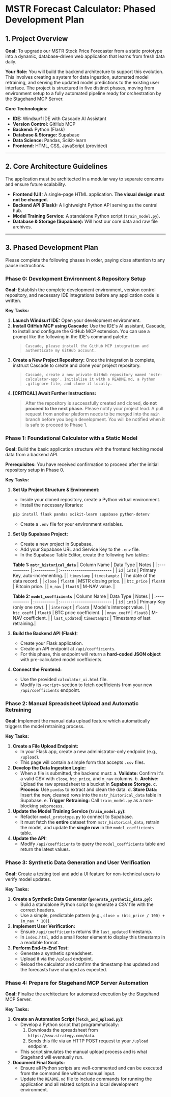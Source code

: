 # MSTR Forecast Calculator: Phased Development Plan

## 1. Project Overview

**Goal:** To upgrade our MSTR Stock Price Forecaster from a static prototype into a dynamic, database-driven web application that learns from fresh data daily.

**Your Role:** You will build the backend architecture to support this evolution. This involves creating a system for data ingestion, automated model retraining, and serving the updated model predictions to the existing user interface. The project is structured in five distinct phases, moving from environment setup to a fully automated pipeline ready for orchestration by the Stagehand MCP Server.

**Core Technologies:**
*   **IDE:** Windsurf IDE with Cascade AI Assistant
*   **Version Control:** GitHub MCP
*   **Backend:** Python (Flask)
*   **Database & Storage:** Supabase
*   **Data Science:** Pandas, Scikit-learn
*   **Frontend:** HTML, CSS, JavaScript (provided)

---

## 2. Core Architecture Guidelines

The application must be architected in a modular way to separate concerns and ensure future scalability.

*   **Frontend (UI):** A single-page HTML application. **The visual design must not be changed.**
*   **Backend API (Flask):** A lightweight Python API serving as the central hub.
*   **Model Training Service:** A standalone Python script (`train_model.py`).
*   **Database & Storage (Supabase):** Will host our core data and raw file archives.

---

## 3. Phased Development Plan

Please complete the following phases in order, paying close attention to any pause instructions.

### Phase 0: Development Environment & Repository Setup

**Goal:** Establish the complete development environment, version control repository, and necessary IDE integrations before any application code is written.

**Key Tasks:**
1.  **Launch Windsurf IDE:** Open your development environment.
2.  **Install GitHub MCP using Cascade:** Use the IDE's AI assistant, Cascade, to install and configure the GitHub MCP extension. You can use a prompt like the following in the IDE's command palette:
    > `Cascade, please install the GitHub MCP integration and authenticate my GitHub account.`
3.  **Create a New Project Repository:** Once the integration is complete, instruct Cascade to create and clone your project repository.
    > `Cascade, create a new private GitHub repository named 'mstr-calculator-app'. Initialise it with a README.md, a Python .gitignore file, and clone it locally.`
4.  **[CRITICAL] Await Further Instructions:**
    > After the repository is successfully created and cloned, **do not proceed to the next phase.** Please notify your project lead. A pull request from another platform needs to be merged into the `main` branch before you begin development. You will be notified when it is safe to proceed to Phase 1.

### Phase 1: Foundational Calculator with a Static Model

**Goal:** Build the basic application structure with the frontend fetching model data from a backend API.

**Prerequisites:** You have received confirmation to proceed after the initial repository setup in Phase 0.

**Key Tasks:**
1.  **Set Up Project Structure & Environment:**
    *   Inside your cloned repository, create a Python virtual environment.
    *   Install the necessary libraries:
      ```bash
      pip install flask pandas scikit-learn supabase python-dotenv
      ```
    *   Create a `.env` file for your environment variables.
2.  **Set Up Supabase Project:**
    *   Create a new project in Supabase.
    *   Add your Supabase URL and Service Key to the `.env` file.
    *   In the Supabase Table Editor, create the following two tables:

      **Table 1: `mstr_historical_data`**
      | Column Name  | Data Type   | Notes                      |
      | :----------- | :---------- | :------------------------- |
      | `id`         | `int8`      | Primary Key, auto-incrementing. |
      | `timestamp`  | `timestamptz` | The date of the data record. |
      | `close`      | `float8`    | MSTR closing price.        |
      | `btc_price`  | `float8`    | Bitcoin price.             |
      | `m_nav`      | `float8`    | M-NAV value.               |

      **Table 2: `model_coefficients`**
      | Column Name   | Data Type   | Notes                      |
      | :------------ | :---------- | :------------------------- |
      | `id`          | `int8`      | Primary Key (only one row). |
      | `intercept`   | `float8`    | Model's intercept value.  |
      | `btc_coeff`   | `float8`    | BTC price coefficient.   |
      | `mnav_coeff`  | `float8`    | M-NAV coefficient.       |
      | `last_updated`| `timestamptz` | Timestamp of last retraining.|

3.  **Build the Backend API (Flask):**
    *   Create your Flask application.
    *   Create an API endpoint at `/api/coefficients`.
    *   For this phase, this endpoint will return a **hard-coded JSON object** with pre-calculated model coefficients.
4.  **Connect the Frontend:**
    *   Use the provided `calculator_ui.html` file.
    *   Modify its `<script>` section to fetch coefficients from your new `/api/coefficients` endpoint.

### Phase 2: Manual Spreadsheet Upload and Automatic Retraining

**Goal:** Implement the manual data upload feature which automatically triggers the model retraining process.

**Key Tasks:**
1.  **Create a File Upload Endpoint:**
    *   In your Flask app, create a new administrator-only endpoint (e.g., `/upload`).
    *   This page will contain a simple form that accepts `.csv` files.
2.  **Develop the Data Ingestion Logic:**
    *   When a file is submitted, the backend must:
        a. **Validate:** Confirm it's a valid CSV with `close`, `btc_price`, and `m_nav` columns.
        b. **Archive:** Upload the raw spreadsheet to a bucket in **Supabase Storage**.
        c. **Process:** Use `pandas` to extract and clean the data.
        d. **Store Data:** Insert the new, cleaned rows into the `mstr_historical_data` table in Supabase.
        e. **Trigger Retraining:** Call `train_model.py` as a non-blocking `subprocess`.
3.  **Update the Model Training Service (`train_model.py`):**
    *   Refactor `model_prototype.py` to connect to Supabase.
    *   It must fetch the **entire** dataset from `mstr_historical_data`, retrain the model, and update the **single row** in the `model_coefficients` table.
4.  **Update the API:**
    *   Modify `/api/coefficients` to query the `model_coefficients` table and return the latest values.

### Phase 3: Synthetic Data Generation and User Verification

**Goal:** Create a testing tool and add a UI feature for non-technical users to verify model updates.

**Key Tasks:**
1.  **Create a Synthetic Data Generator (`generate_synthetic_data.py`):**
    *   Build a standalone Python script to generate a CSV file with the correct headers.
    *   Use a simple, predictable pattern (e.g., `close = (btc_price / 100) + (m_nav * 10)`).
2.  **Implement User Verification:**
    *   Ensure `/api/coefficients` returns the `last_updated` timestamp.
    *   In `index.html`, add a small footer element to display this timestamp in a readable format.
3.  **Perform End-to-End Test:**
    *   Generate a synthetic spreadsheet.
    *   Upload it via the `/upload` endpoint.
    *   Reload the calculator and confirm the timestamp has updated and the forecasts have changed as expected.

### Phase 4: Prepare for Stagehand MCP Server Automation

**Goal:** Finalise the architecture for automated execution by the Stagehand MCP Server.

**Key Tasks:**
1.  **Create an Automation Script (`fetch_and_upload.py`):**
    *   Develop a Python script that programmatically:
        1.  Downloads the spreadsheet from `https://www.strategy.com/data`.
        2.  Sends this file via an HTTP POST request to your `/upload` endpoint.
    *   This script simulates the manual upload process and is what Stagehand will eventually run.
2.  **Document Final Scripts:**
    *   Ensure all Python scripts are well-commented and can be executed from the command line without manual input.
    *   Update the `README.md` file to include commands for running the application and all related scripts in a local development environment.